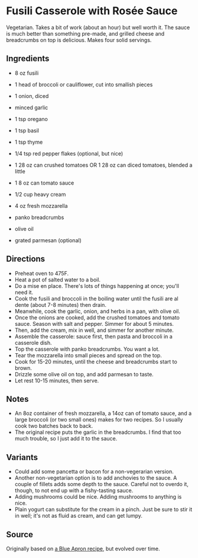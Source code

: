 # Fusili Casserole with Rosée Sauce

Vegetarian.
Takes a bit of work (about an hour) but well worth it.
The sauce is much better than something pre-made, and grilled
cheese and breadcrumbs on top is delicious.
Makes four solid servings.

## Ingredients

* 8 oz fusili
* 1 head of broccoli or cauliflower, cut into smallish pieces

* 1 onion, diced
* minced garlic
* 1 tsp oregano
* 1 tsp basil
* 1 tsp thyme
* 1/4 tsp red pepper flakes (optional, but nice)
* 1 28 oz can crushed tomatoes OR 1 28 oz can diced tomatoes, blended a little
* 1 8 oz can tomato sauce
* 1/2 cup heavy cream

* 4 oz fresh mozzarella
* panko breadcrumbs

* olive oil
* grated parmesan (optional)

## Directions

* Preheat oven to 475F.
* Heat a pot of salted water to a boil.
* Do a mise en place. There's lots of things happening at once;
  you'll need it.
* Cook the fusili and broccoli in the boiling water until the fusili
  are al dente (about 7-8 minutes) then drain.
* Meanwhile, cook the garlic, onion, and herbs in a pan, with olive
  oil.
* Once the onions are cooked, add the crushed tomatoes and tomato
  sauce. Season with salt and pepper. Simmer for about 5 minutes.
* Then, add the cream, mix in well, and simmer for another minute.
* Assemble the casserole: sauce first, then pasta and broccoli in a
  casserole dish.
* Top the casserole with panko breadcrumbs. You want a lot.
* Tear the mozzarella into small pieces and spread on the top.
* Cook for 15-20 minutes, until the cheese and breadcrumbs start to
  brown.
* Drizzle some olive oil on top, and add parmesan to taste.
* Let rest 10-15 minutes, then serve.

## Notes

* An 8oz container of fresh mozzarella, a 14oz can of tomato sauce, and a
  large broccoli (or two small ones) makes for two recipes. So I
  usually cook two batches back to back.
* The original recipe puts the garlic in the breadcrumbs. I find that too
  much trouble, so I just add it to the sauce.

## Variants

* Could add some pancetta or bacon for a non-vegerarian version.
* Another non-vegetarian option is to add anchovies to the sauce. A
  couple of fillets adds some depth to the sauce. Careful not to overdo
  it, though, to not end up with a fishy-tasting sauce.
* Adding mushrooms could be nice. Adding mushrooms to anything is nice.
* Plain yogurt can substitute for the cream in a pinch. Just be sure to
  stir it in well; it's not as fluid as cream, and can get lumpy.

## Source

Originally based on [a Blue Apron recipe](https://www.blueapron.com/recipes/baked-ditali-creamy-tomato-sauce-with-broccoli-garlic-breadcrumbs), but evolved over time.
